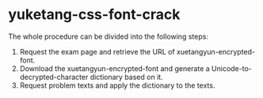 # yuketang-css-font-crack
The whole procedure can be divided into the following steps:
1. Request the exam page and retrieve the URL of xuetangyun-encrypted-font.
2. Download the xuetangyun-encrypted-font and generate a Unicode-to-decrypted-character dictionary based on it.
3. Request problem texts and apply the dictionary to the texts.
